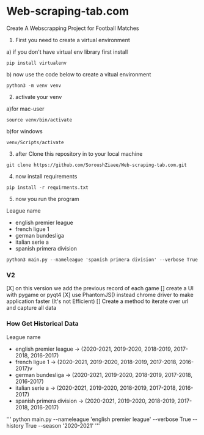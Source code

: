 # Web-scraping-tab.com
Create A Webscrapping Project for Football Matches

1. First you need to create a virtual environment 


  a) if you don't have virtual env library first install
  ```
  pip install virtualenv
  ```
  b) now use the code below to create a vitual environment
  ```
  python3 -m venv venv
  ```
2. activate your venv


  a)for mac-user 
  ```
  source venv/bin/activate
  ```
  b)for windows
  ```
  venv/Scripts/activate
  ```
  
3. after Clone this repository in to your local machine
```
git clone https://github.com/SoroushZiaee/Web-scraping-tab.com.git
```

4. now install requirements
```
pip install -r requirments.txt
```


5. now you run the program

League name
- english premier league
- french ligue 1
- german bundesliga
- italian serie a
- spanish primera division

```
python3 main.py --nameleague 'spanish primera division' --verbose True
```

<h3>
  V2
</h3>

[X] on this version we add the previous record of each game
[] create a UI with pygame or pyqt4
[X] use PhantomJS() instead chrome driver to make application faster (It's not Efficient)
[] Create a method to iterate over url and capture all data

<h3>
How Get Historical Data
</h3>

League name
- english premier league -> (2020-2021, 2019-2020, 2018-2019, 2017-2018, 2016-2017)
- french ligue 1 -> (2020-2021, 2019-2020, 2018-2019, 2017-2018, 2016-2017)v
- german bundesliga -> (2020-2021, 2019-2020, 2018-2019, 2017-2018, 2016-2017)
- italian serie a -> (2020-2021, 2019-2020, 2018-2019, 2017-2018, 2016-2017)
- spanish primera division -> (2020-2021, 2019-2020, 2018-2019, 2017-2018, 2016-2017)

'''
python main.py --nameleague 'english premier league' --verbose True --history True --season '2020-2021'
'''












